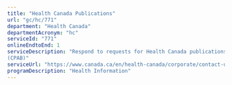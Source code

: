 ```yaml
---
title: "Health Canada Publications"
url: "gc/hc/771"
department: "Health Canada"
departmentAcronym: "hc"
serviceId: "771"
onlineEndtoEnd: 1
serviceDescription: "Respond to requests for Health Canada publications
(CPAB)"
serviceUrl: "https://www.canada.ca/en/health-canada/corporate/contact-us/publications.html"
programDescription: "Health Information"
---
```

